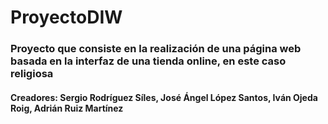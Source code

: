 # ProyectoDIW
### Proyecto que consiste en la realización de una página web basada en la interfaz de una tienda online, en este caso religiosa

#### Creadores: Sergio Rodríguez Síles, José Ángel López Santos, Iván Ojeda Roig, Adrián Ruiz Martínez
